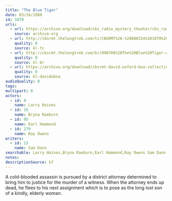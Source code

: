 ```yaml
---
title: "The Blue Tiger"
date: 03/24/1980
id: 1070
urls: 
  - url: https://archive.org/download/cbs_radio_mystery_theater/cbs_radio_mystery_theater-1051-1100.zip/cbs_radio_mystery_theater-1051-1100%2Fcbsrmt_1070_the_blue_tiger.mp3
    source: archive-org
  - url: http://cbsrmt.thelongtrek.com/tc/CBSRMT%20-%20800324%201070%20The%20Blue%20Tiger_tc.mp3
    quality: 0
    source: kl-tc
  - url: http://cbsrmt.thelongtrek.com/br/800708%20The%20Blue%20Tiger-wndb.mp3
    quality: 0
    source: kl-br
  - url: https://archive.org/download/cbsrmt-david-oxford-boa-collection/CBSRMT-800324-1070-The-Blue-Tiger-(128-48)_WBBM-JE-{BoA}.mp3
    quality: 0
    source: kl-davidoboa
audioQuality: 0
tags: 
multipart: 0
actors:  
  - id: 9
    name: Larry Haines  
  - id: 35
    name: Bryna Raeburn  
  - id: 95
    name: Earl Hammond  
  - id: 279
    name: Ray Owens
writers:  
  - id: 13
    name: Sam Dann
searchable: Larry Haines,Bryna Raeburn,Earl Hammond,Ray Owens Sam Dann
notes: 
descriptionSource: kf
---
```

A cold-blooded assassin is pursued by a district attorney determined to bring him to justice for the murder of a witness. When the attorney ends up dead, he flees to his next assignment which is to pose as the long lost son of a kindly, elderly woman.